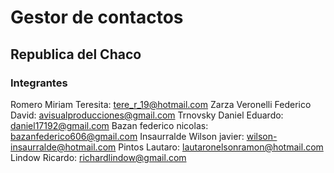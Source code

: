 # Gestor de contactos

## Republica del Chaco	

### Integrantes 
Romero Miriam Teresita:             tere_r_19@hotmail.com
Zarza Veronelli Federico David:     avisualproducciones@gmail.com
Trnovsky Daniel Eduardo:	        daniel17192@gmail.com
Bazan federico nicolas:             bazanfederico606@gmail.com
Insaurralde Wilson javier:          wilson-insaurralde@hotmail.com
Pintos Lautaro:                     lautaronelsonramon@hotmail.com
Lindow Ricardo:                     richardlindow@gmail.com

